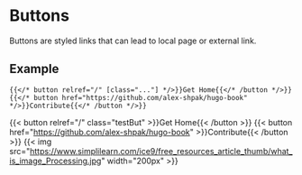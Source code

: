 # Buttons

Buttons are styled links that can lead to local page or external link.

## Example

```tpl
{{</* button relref="/" [class="..."] */>}}Get Home{{</* /button */>}}
{{</* button href="https://github.com/alex-shpak/hugo-book" */>}}Contribute{{</* /button */>}}
```

{{< button relref="/" class="testBut" >}}Get Home{{< /button >}}
{{< button href="https://github.com/alex-shpak/hugo-book" >}}Contribute{{< /button >}}
{{< img src="https://www.simplilearn.com/ice9/free_resources_article_thumb/what_is_image_Processing.jpg" width="200px" >}}